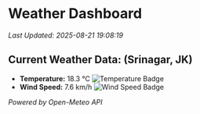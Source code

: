 
# Weather Dashboard

_Last Updated: 2025-08-21 19:08:19_

## Current Weather Data: (Srinagar, JK)
- **Temperature:** 18.3 °C ![Temperature Badge](https://img.shields.io/badge/Temperature-Low%20Temp-blue)
- **Wind Speed:** 7.6 km/h ![Wind Speed Badge](https://img.shields.io/badge/Wind%20Speed-Light%20Wind-blue)

*Powered by Open-Meteo API*
